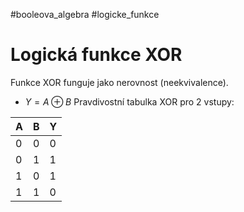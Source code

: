 #booleova_algebra  #logicke_funkce
# Logická funkce XOR
Funkce XOR funguje jako nerovnost (neekvivalence).
- $Y = A \oplus B$
Pravdivostní tabulka XOR pro 2 vstupy:

| A | B | Y |
| -- | -- | -- |
|0|0|0|
|0|1|1|
|1|0|1|
|1|1|0|
